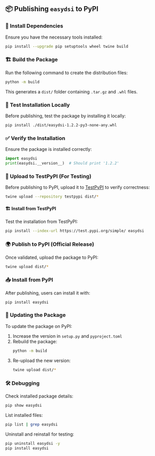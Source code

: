 ## 📦 Publishing `easydsi` to PyPI

### 🔧 Install Dependencies
Ensure you have the necessary tools installed:
```sh
pip install --upgrade pip setuptools wheel twine build
```

### 🏗️ Build the Package
Run the following command to create the distribution files:
```sh
python -m build
```
This generates a `dist/` folder containing `.tar.gz` and `.whl` files.

### 🧪 Test Installation Locally
Before publishing, test the package by installing it locally:
```sh
pip install ./dist/easydsi-1.2.2-py3-none-any.whl
```

### ✅ Verify the Installation
Ensure the package is installed correctly:
```python
import easydsi
print(easydsi.__version__)  # Should print '1.2.2'
```

### 🚀 Upload to TestPyPI (For Testing)
Before publishing to PyPI, upload it to [TestPyPI](https://test.pypi.org/) to verify correctness:
```sh
twine upload --repository testpypi dist/*
```

#### 🏗️ Install from TestPyPI
Test the installation from TestPyPI:
```sh
pip install --index-url https://test.pypi.org/simple/ easydsi
```

### 🌍 Publish to PyPI (Official Release)
Once validated, upload the package to PyPI:
```sh
twine upload dist/*
```

### 📥 Install from PyPI
After publishing, users can install it with:
```sh
pip install easydsi
```

### 🔄 Updating the Package
To update the package on PyPI:
1. Increase the version in `setup.py` and `pyproject.toml`
2. Rebuild the package:
   ```sh
   python -m build
   ```
3. Re-upload the new version:
   ```sh
   twine upload dist/*
   ```

### 🛠️ Debugging
Check installed package details:
```sh
pip show easydsi
```

List installed files:
```sh
pip list | grep easydsi
```

Uninstall and reinstall for testing:
```sh
pip uninstall easydsi -y
pip install easydsi
```